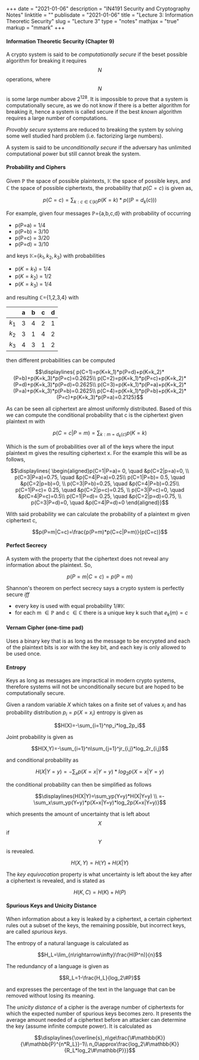 +++
date = "2021-01-06"
description = "IN4191 Security and Cryptography Notes"
linktitle = ""
publisdate = "2021-01-06"
title = "Lecture 3: Information Theoretic Security"
slug = "Lecture 3"
type = "notes"
mathjax = "true"
markup = "mmark"
+++

#### Information Theoretic Security (Chapter 9)

A crypto system is said to be _computationally secure_ if the beset possible algorithm for breaking it requires $$N$$ operations,
where $$N$$ is some large number above $2^{128}$. It is impossible to prove that a system is computationally secure, as
we do not know if there is a better algorithm for breaking it, hence a system is called secure if the best _known_ algorithm
requires a large number of computations.

_Provably secure_ systems are reduced to breaking the system by solving some well studied hard problem (i.e. factorizing large
numbers).

A system is said to be _unconditionally secure_ if the adversary has unlimited computational power but still cannot break
 the system.

 #### Probability and Ciphers

 Given $\mathbb{P}$ the space of possible plaintexts, $\mathbb{K}$ the space of possible keys, and $\mathbb{C}$ the space of possible ciphertexts,
the probability that $p(C=c)$ is given as,

$$p(C=c) = \sum_{k:c\in \mathbb{C}(k)}p(K=k)*p((P=d_k(c)))$$

For example, given four messages $\mathbb{P}$={a,b,c,d} with probability of occurring

- p(P=a) = 1/4
- p(P=b) = 3/10
- p(P=c) = 3/20
- p(P=d) = 3/10

and keys $\mathbb{K}$={$k_1,k_2,k_3$} with probabilities

- p($K=k_1$) = 1/4
- p($K=k_2$) = 1/2
- p($K=k_3$) = 1/4

and resulting $\mathbb{C}$={1,2,3,4} with

|       | a   | b   | c   | d   |
| ----- | --- | --- | --- | --- |
| $k_1$ | 3   | 4   | 2   | 1   |
| $k_2$ | 3   | 1   | 4   | 2   |
| $k_3$ | 4   | 3   | 1   | 2   |

then different probabilities can be computed

$$\displaylines{
p(C=1)=p(K=k_1)*p(P=d)+p(K=k_2)*(P=b)+p(K=k_3)*p(P=c)=0.2625\\
p(C=2)=p(K=k_1)*p(P=c)+p(K=k_2)*(P=d)+p(K=k_3)*p(P=d)=0.2625\\
p(C=3)=p(K=k_1)*p(P=a)+p(K=k_2)*(P=a)+p(K=k_3)*p(P=b)=0.2625\\
p(C=4)=p(K=k_1)*p(P=b)+p(K=k_2)*(P=c)+p(K=k_3)*p(P=a)=0.2125}$$

As can be seen all ciphertext are almost uniformly distributed. Based of this we can compute the conditional probability that c is the ciphertext given plaintext m with

$$p(C=c|P=m)=\sum_{k:m=d_k(c)}p(K=k)$$

Which is the sum of probabilities over all of the keys where the input plaintext m gives the resulting ciphertext x. For the example this will be as follows,

$$\displaylines{
\begin{aligned}p(C=1|P=a)= 0, \quad &p(C=2|p=a)=0, \\ p(C=3|P=a)=0.75, \quad &p(C=4|P=a)=0.25\\
p(C=1|P=b)= 0.5, \quad &p(C=2|p=b)=0, \\ p(C=3|P=b)=0.25, \quad &p(C=4|P=b)=0.25\\
p(C=1|P=c)= 0.25, \quad &p(C=2|p=c)=0.25, \\ p(C=3|P=c)=0, \quad &p(C=4|P=c)=0.5\\
p(C=1|P=d)= 0.25, \quad &p(C=2|p=d)=0.75, \\ p(C=3|P=d)=0, \quad &p(C=4|P=d)=0
\end{aligned}}$$

With said probability we can calculate the probability of a plaintext m given ciphertext c,

$$p(P=m|C=c)=\frac{p(P=m)*p(C=c|P=m)}{p(C=c)}$$

#### Perfect Secrecy

A system with the property that the ciphertext does not reveal any information about the plaintext. So,

$$p(P=m|C=c)=p(P=m)$$

Shannon's theorem on perfect secrecy says a crypto system is perfectly secure _iff_

- every key is used with equal probability 1/#$\mathbb{K}$
- for each m $\in\mathbb{P}$ and c $\in \mathbb{C}$ there is a unique key k such that $e_k(m)=c$

#### Vernam Cipher (one-time pad)

Uses a binary key that is as long as the message to be encrypted and each of the plaintext bits is xor with the key bit, and each key is only allowed to be used once.

#### Entropy

Keys as long as messages are impractical in modern crypto systems, therefore systems will not be unconditionally secure but are hoped to be computationally secure.

Given a random variable $X$ which takes on a finite set of values $x_i$ and has probability distribution $p_i=p(X=x_i)$ entropy is given as

$$H(X)=-\sum_{i=1}^np_i*log_2p_i$$

Joint probability is given as

$$H(X,Y)=-\sum_{i=1}^n\sum_{j=1}^jr_{i,j}*log_2r_{i,j}$$

and conditional probability as

$$H(X|Y=y)=-\sum_{x}p(X=x|Y=y)*log_2 p(X=x|Y=y)$$

the conditional probability can then be simplified as follows

$$\displaylines{H(X|Y)=\sum_yp(Y=y)*H(X|Y=y) \\
=-\sum_x\sum_yp(Y=y)*p(X=x|Y=y)*log_2p(X=x|Y=y)}$$

which presents the amount of uncertainty that is left about $$X$$ if $$Y$$ is revealed.

$$H(X,Y)=H(Y)+H(X|Y)$$

The _key equivocation_ property is what uncertainty is left about the key after a ciphertext is revealed, and is stated as

$$H(K,C)=H(K)+H(P)$$

#### Spurious Keys and Unicity Distance

When information about a key is leaked by a ciphertext, a certain ciphertext rules out a subset of the keys, the remaining possible, but incorrect keys, are called _spurious keys_.

The entropy of a natural language is calculated as

$$H_L=\lim_{n\rightarrow\infty}\frac{H(P^n)}{n}$$

The redundancy of a language is given as

$$R_L=1-\frac{H_L}{log_2\#P}$$

and expresses the percentage of the text in the language that can be removed without losing its meaning.

The _unicity distance_ of a cipher is the average number of ciphertexts for which the expected number of spurious keys becomes zero. It presents the average amount needed of a ciphertext before an attacker can determine the key (assume infinite compute power). It is calculated as

$$\displaylines{\overline{s}_n\ge\frac{\#\mathbb{K}}{\#\mathbb{P}^{n*R_L}}-1\\
n_0\approx\frac{log_2\#\mathbb{K}}{R_L*log_2\#\mathbb{P}}}$$
